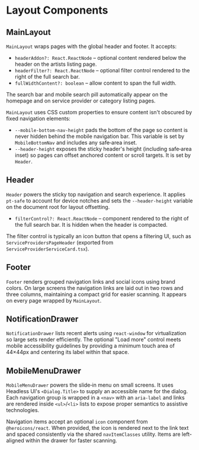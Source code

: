 # Layout Components

## MainLayout

`MainLayout` wraps pages with the global header and footer. It accepts:

- `headerAddon?: React.ReactNode` – optional content rendered below the header on the artists listing page.
- `headerFilter?: React.ReactNode` – optional filter control rendered to the right of the full search bar.
- `fullWidthContent?: boolean` – allow content to span the full width.

The search bar and mobile search pill automatically appear on the homepage and on
service provider or category listing pages.

`MainLayout` uses CSS custom properties to ensure content isn't obscured by
fixed navigation elements:

- `--mobile-bottom-nav-height` pads the bottom of the page so content is never
  hidden behind the mobile navigation bar. This variable is set by
  `MobileBottomNav` and includes any safe‑area inset.
- `--header-height` exposes the sticky header's height (including safe‑area
  inset) so pages can offset anchored content or scroll targets. It is set by
  `Header`.

## Header

`Header` powers the sticky top navigation and search experience. It applies
`pt-safe` to account for device notches and sets the `--header-height` variable
on the document root for layout offsetting.

- `filterControl?: React.ReactNode` – component rendered to the right of the full search bar. It is hidden when the header is compacted.

The filter control is typically an icon button that opens a filtering UI, such as `ServiceProvidersPageHeader` (exported from `ServiceProviderServiceCard.tsx`).

## Footer

`Footer` renders grouped navigation links and social icons using brand colors. On large screens the navigation links are laid out
in two rows and three columns, maintaining a compact grid for easier scanning. It appears on every page wrapped by `MainLayout`.

## NotificationDrawer

`NotificationDrawer` lists recent alerts using `react-window` for virtualization so large
sets render efficiently. The optional "Load more" control meets mobile
accessibility guidelines by providing a minimum touch area of 44×44px and
centering its label within that space.

## MobileMenuDrawer

`MobileMenuDrawer` powers the slide‑in menu on small screens. It uses
Headless UI's `<Dialog.Title>` to supply an accessible name for the dialog.
Each navigation group is wrapped in a `<nav>` with an `aria-label` and links
are rendered inside `<ul>`/`<li>` lists to expose proper semantics to assistive
technologies.

Navigation items accept an optional `icon` component from
`@heroicons/react`. When provided, the icon is rendered next to the link text
and spaced consistently via the shared `navItemClasses` utility. Items are
left-aligned within the drawer for faster scanning.
